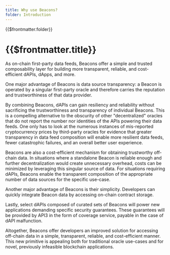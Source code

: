 ```yaml
---
title: Why use Beacons?
folder: Introduction
---
```


<TitleSpan>{{$frontmatter.folder}}</TitleSpan>

# {{$frontmatter.title}}

<VersionWarning/>

<!--TocHeader />
<TOC class="table-of-contents" :include-level="[2,3]" /-->

As on-chain first-party data feeds, Beacons offer a simple and trusted
composability layer for building more transparent, reliable, and cost-efficient
dAPIs, dApps, and more.

One major advantage of Beacons is data source transparency: a Beacon is operated
by a singular first-party oracle and therefore carries the reputation and
trustworthiness of that data provider.

By combining Beacons, dAPIs can gain resiliency and reliability without
sacrificing the trustworthiness and transparency of individual Beacons. This is
a compelling alternative to the obscurity of other "decentralized" oracles that
do not report the number nor identities of the APIs powering their data feeds.
One only has to look at the numerous instances of mis-reported cryptocurrency
prices by third-party oracles for evidence that greater transparency in data
feed composition will enable more resilient data feeds, fewer catastrophic
failures, and an overall better user experience.

Beacons are also a cost-efficient mechanism for obtaining trustworthy off-chain
data. In situations where a standalone Beacon is reliable enough and further
decentralization would create unnecessary overhead, costs can be minimized by
leveraging this singular source of data. For situations requiring dAPIs, Beacons
enable the transparent composition of the appropriate number of data sources for
the specific use-case.

Another major advantage of Beacons is their simplicity. Developers can quickly
integrate Beacon data by accessing on-chain contract storage.

Lastly, select dAPIs composed of curated sets of Beacons will power new
applications demanding specific security guarantees. These guarantees will be
provided by API3 in the form of coverage service, payable in the case of dAPI
malfunction.

Altogether, Beacons offer developers an improved solution for accessing
off-chain data in a simple, transparent, reliable, and cost-efficient manner.
This new primitive is appealing both for traditional oracle use-cases and for
novel, previously infeasible blockchain applications.
